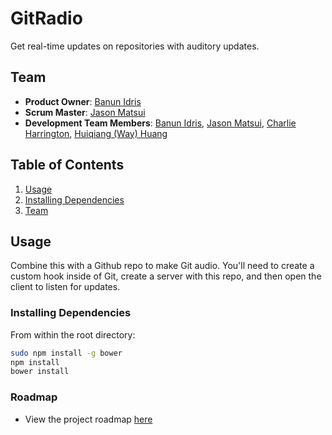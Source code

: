 # GitRadio

Get real-time updates on repositories with auditory updates. 

## Team

  - __Product Owner__: [Banun Idris](https://github.com/banunatina)
  - __Scrum Master__: [Jason Matsui](https://github.com/gh-jason)
  - __Development Team Members__: [Banun Idris](https://github.com/banunatina), [Jason Matsui](https://github.com/gh-jason), [Charlie Harrington](https://github.com/whatrocks), [Huiqiang (Way) Huang](https://github.com/way0750)

## Table of Contents

1. [Usage](#Usage)
2. [Installing Dependencies](#installing-dependencies)
3. [Team](#team)

## Usage

Combine this with a Github repo to make Git audio. You'll need to create a custom hook inside of Git, create a server with this repo, and then open the client to listen for updates. 

### Installing Dependencies

From within the root directory:

```sh
sudo npm install -g bower
npm install
bower install
```

### Roadmap

- View the project roadmap [here](/documentation/projectRoadmap.md)
